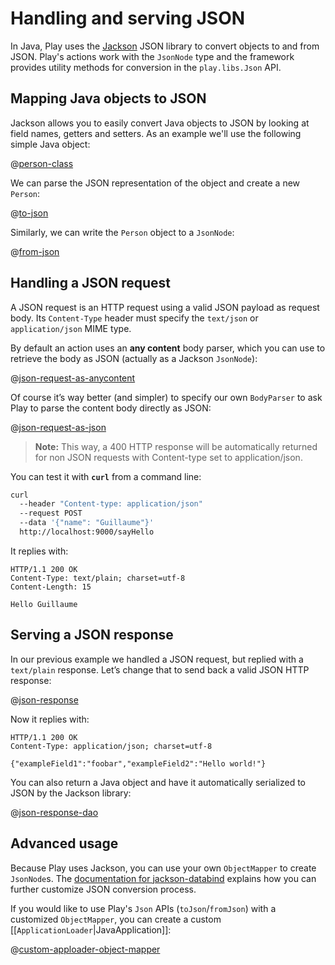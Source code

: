 <!--- Copyright (C) 2009-2016 Lightbend Inc. <https://www.lightbend.com> -->
# Handling and serving JSON

In Java, Play uses the [Jackson](https://github.com/FasterXML/jackson#documentation) JSON library to convert objects to and from JSON. Play's actions work with the `JsonNode` type and the framework provides utility methods for conversion in the `play.libs.Json` API.

## Mapping Java objects to JSON

Jackson allows you to easily convert Java objects to JSON by looking at field names, getters and setters. As an example we'll use the following simple Java object:

@[person-class](code/javaguide/json/JavaJsonActions.java)

We can parse the JSON representation of the object and create a new `Person`:

@[to-json](code/javaguide/json/JavaJsonActions.java)

Similarly, we can write the `Person` object to a `JsonNode`:

@[from-json](code/javaguide/json/JavaJsonActions.java)

## Handling a JSON request

A JSON request is an HTTP request using a valid JSON payload as request body. Its `Content-Type` header must specify the `text/json` or `application/json` MIME type.

By default an action uses an **any content** body parser, which you can use to retrieve the body as JSON (actually as a Jackson `JsonNode`):

@[json-request-as-anycontent](code/javaguide/json/JavaJsonActions.java)

Of course it’s way better (and simpler) to specify our own `BodyParser` to ask Play to parse the content body directly as JSON:

@[json-request-as-json](code/javaguide/json/JavaJsonActions.java)

> **Note:** This way, a 400 HTTP response will be automatically returned for non JSON requests with Content-type set to application/json.

You can test it with **`curl`** from a command line:

```bash
curl
  --header "Content-type: application/json"
  --request POST
  --data '{"name": "Guillaume"}'
  http://localhost:9000/sayHello
```

It replies with:

```http
HTTP/1.1 200 OK
Content-Type: text/plain; charset=utf-8
Content-Length: 15

Hello Guillaume
```

## Serving a JSON response

In our previous example we handled a JSON request, but replied with a `text/plain` response. Let’s change that to send back a valid JSON HTTP response:

@[json-response](code/javaguide/json/JavaJsonActions.java)

Now it replies with:

```http
HTTP/1.1 200 OK
Content-Type: application/json; charset=utf-8

{"exampleField1":"foobar","exampleField2":"Hello world!"}
```

You can also return a Java object and have it automatically serialized to JSON by the Jackson library:

@[json-response-dao](code/javaguide/json/JavaJsonActions.java)

## Advanced usage

Because Play uses Jackson, you can use your own `ObjectMapper` to create `JsonNode`s. The [documentation for jackson-databind](https://github.com/FasterXML/jackson-databind/blob/master/README.md) explains how you can further customize JSON conversion process.

If you would like to use Play's `Json` APIs (`toJson`/`fromJson`) with a customized `ObjectMapper`, you can create a custom [[`ApplicationLoader`|JavaApplication]]:

@[custom-apploader-object-mapper](code/javaguide/json/JavaJsonCustomObjectMapper.java)
